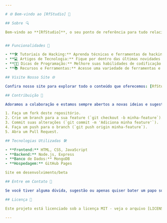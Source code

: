```yaml
---

# 🌐 Bem-vindo ao [RfStudio] 🚀

## Sobre 🔍

Bem-vindo ao **[RfStudio]**, o seu ponto de referência para tudo relacionado a hacking, tecnologia e programação. Nosso objetivo é fornecer conteúdo de alta qualidade, tutoriais, artigos e recursos para ajudar você a se aprofundar nesses tópicos fascinantes e desafiadores:[Site link](https://referees3.github.io)


## Funcionalidades 🌟

- **🛠️ Tutoriais de Hacking:** Aprenda técnicas e ferramentas de hacking ético.
- **💻 Artigos de Tecnologia:** Fique por dentro das últimas novidades e tendências no mundo da tecnologia.
- **👨‍💻 Dicas de Programação:** Melhore suas habilidades de codificação com dicas, truques e boas práticas.
- **📚 Recursos e Ferramentas:** Acesse uma variedade de ferramentas e recursos úteis para hackers e programadores.

## Visite Nosso Site 🌐

Confira nosso site para explorar todo o conteúdo que oferecemos: [RfStudio](mailto:Rfpds4880@gmail.com)

## Contribuição 🤝

Adoramos a colaboração e estamos sempre abertos a novas ideias e sugestões. Se você deseja contribuir com conteúdo, corrigir erros ou adicionar novos recursos, siga os passos abaixo:

1. Faça um fork deste repositório.
2. Crie um branch para a sua feature (`git checkout -b minha-feature`).
3. Commit suas alterações (`git commit -m 'Adiciona minha feature'`).
4. Faça um push para o branch (`git push origin minha-feature`).
5. Abra um Pull Request.

## Tecnologias Utilizadas 🛠️

- **Frontend:** HTML, CSS, JavaScript
- **Backend:** Node.js, Express
- **Banco de Dados:** MongoDB
- **Hospedagem:** GitHub Pages

Site em desenvolvimento/beta

## Entre em Contato 📧

Se você tiver alguma dúvida, sugestão ou apenas quiser bater um papo sobre tecnologia, entre em contato conosco através do email: [Rfpds4880@gmail.com](mailto:Rfpds4880@gmail.com).

## Licença 📄

Este projeto está licenciado sob a licença MIT - veja o arquivo [LICENSE](LICENSE) para mais detalhes.

---
```

